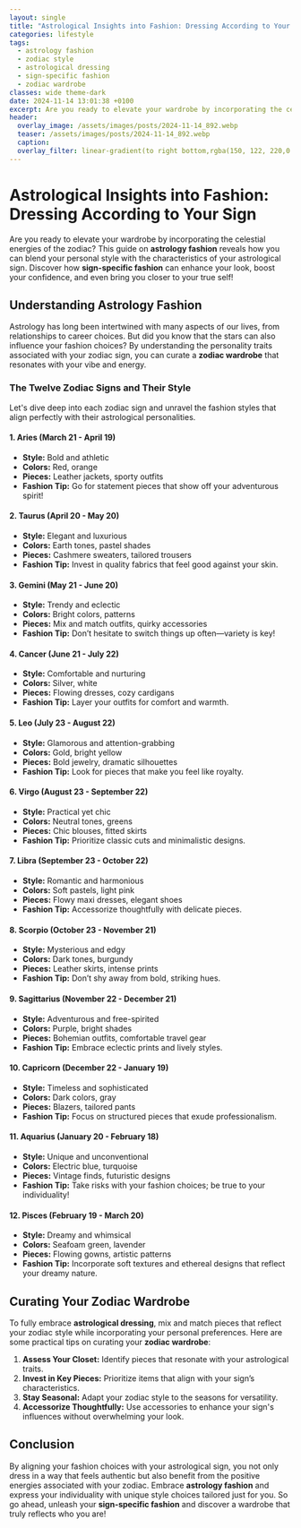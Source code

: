 ```yaml
---
layout: single
title: "Astrological Insights into Fashion: Dressing According to Your Sign"
categories: lifestyle
tags:
  - astrology fashion
  - zodiac style
  - astrological dressing
  - sign-specific fashion
  - zodiac wardrobe
classes: wide theme-dark
date: 2024-11-14 13:01:38 +0100
excerpt: Are you ready to elevate your wardrobe by incorporating the celestial energies of the zodiac? This guide on **astrology fashion** reveals how you can blend...
header:
  overlay_image: /assets/images/posts/2024-11-14_892.webp
  teaser: /assets/images/posts/2024-11-14_892.webp
  caption: 
  overlay_filter: linear-gradient(to right bottom,rgba(150, 122, 220,0.8), rgba(255,245,208,0.5))
---
```


# Astrological Insights into Fashion: Dressing According to Your Sign

Are you ready to elevate your wardrobe by incorporating the celestial energies of the zodiac? This guide on **astrology fashion** reveals how you can blend your personal style with the characteristics of your astrological sign. Discover how **sign-specific fashion** can enhance your look, boost your confidence, and even bring you closer to your true self!

## Understanding Astrology Fashion

Astrology has long been intertwined with many aspects of our lives, from relationships to career choices. But did you know that the stars can also influence your fashion choices? By understanding the personality traits associated with your zodiac sign, you can curate a **zodiac wardrobe** that resonates with your vibe and energy.

### The Twelve Zodiac Signs and Their Style

Let's dive deep into each zodiac sign and unravel the fashion styles that align perfectly with their astrological personalities.

#### 1. Aries (March 21 - April 19)
- **Style:** Bold and athletic
- **Colors:** Red, orange
- **Pieces:** Leather jackets, sporty outfits
- **Fashion Tip:** Go for statement pieces that show off your adventurous spirit!

#### 2. Taurus (April 20 - May 20)
- **Style:** Elegant and luxurious
- **Colors:** Earth tones, pastel shades
- **Pieces:** Cashmere sweaters, tailored trousers
- **Fashion Tip:** Invest in quality fabrics that feel good against your skin.

#### 3. Gemini (May 21 - June 20)
- **Style:** Trendy and eclectic
- **Colors:** Bright colors, patterns
- **Pieces:** Mix and match outfits, quirky accessories
- **Fashion Tip:** Don’t hesitate to switch things up often—variety is key!

#### 4. Cancer (June 21 - July 22)
- **Style:** Comfortable and nurturing
- **Colors:** Silver, white
- **Pieces:** Flowing dresses, cozy cardigans
- **Fashion Tip:** Layer your outfits for comfort and warmth.

#### 5. Leo (July 23 - August 22)
- **Style:** Glamorous and attention-grabbing
- **Colors:** Gold, bright yellow
- **Pieces:** Bold jewelry, dramatic silhouettes
- **Fashion Tip:** Look for pieces that make you feel like royalty.

#### 6. Virgo (August 23 - September 22)
- **Style:** Practical yet chic
- **Colors:** Neutral tones, greens
- **Pieces:** Chic blouses, fitted skirts
- **Fashion Tip:** Prioritize classic cuts and minimalistic designs.

#### 7. Libra (September 23 - October 22)
- **Style:** Romantic and harmonious
- **Colors:** Soft pastels, light pink
- **Pieces:** Flowy maxi dresses, elegant shoes
- **Fashion Tip:** Accessorize thoughtfully with delicate pieces.

#### 8. Scorpio (October 23 - November 21)
- **Style:** Mysterious and edgy
- **Colors:** Dark tones, burgundy
- **Pieces:** Leather skirts, intense prints
- **Fashion Tip:** Don’t shy away from bold, striking hues.

#### 9. Sagittarius (November 22 - December 21)
- **Style:** Adventurous and free-spirited
- **Colors:** Purple, bright shades
- **Pieces:** Bohemian outfits, comfortable travel gear
- **Fashion Tip:** Embrace eclectic prints and lively styles.

#### 10. Capricorn (December 22 - January 19)
- **Style:** Timeless and sophisticated
- **Colors:** Dark colors, gray
- **Pieces:** Blazers, tailored pants
- **Fashion Tip:** Focus on structured pieces that exude professionalism.

#### 11. Aquarius (January 20 - February 18)
- **Style:** Unique and unconventional
- **Colors:** Electric blue, turquoise
- **Pieces:** Vintage finds, futuristic designs
- **Fashion Tip:** Take risks with your fashion choices; be true to your individuality!

#### 12. Pisces (February 19 - March 20)
- **Style:** Dreamy and whimsical
- **Colors:** Seafoam green, lavender
- **Pieces:** Flowing gowns, artistic patterns
- **Fashion Tip:** Incorporate soft textures and ethereal designs that reflect your dreamy nature.

## Curating Your Zodiac Wardrobe

To fully embrace **astrological dressing**, mix and match pieces that reflect your zodiac style while incorporating your personal preferences. Here are some practical tips on curating your **zodiac wardrobe**:

1. **Assess Your Closet:** Identify pieces that resonate with your astrological traits.
2. **Invest in Key Pieces:** Prioritize items that align with your sign’s characteristics.
3. **Stay Seasonal:** Adapt your zodiac style to the seasons for versatility.
4. **Accessorize Thoughtfully:** Use accessories to enhance your sign's influences without overwhelming your look.

## Conclusion

By aligning your fashion choices with your astrological sign, you not only dress in a way that feels authentic but also benefit from the positive energies associated with your zodiac. Embrace **astrology fashion** and express your individuality with unique style choices tailored just for you. So go ahead, unleash your **sign-specific fashion** and discover a wardrobe that truly reflects who you are!